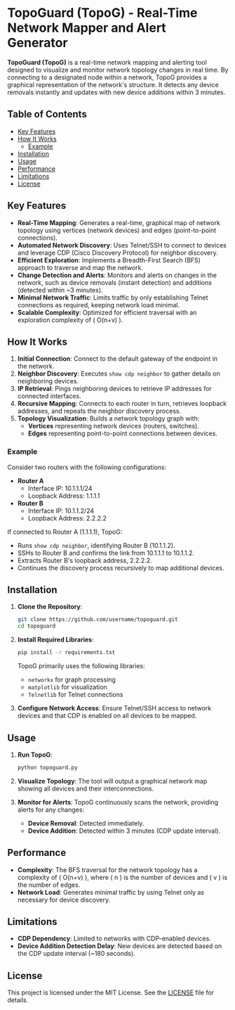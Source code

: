 # TopoGuard (TopoG) - Real-Time Network Mapper and Alert Generator

**TopoGuard (TopoG)** is a real-time network mapping and alerting tool designed to visualize and monitor network topology changes in real time. By connecting to a designated node within a network, TopoG provides a graphical representation of the network's structure. It detects any device removals instantly and updates with new device additions within 3 minutes.

## Table of Contents
- [Key Features](#key-features)
- [How It Works](#how-it-works)
  - [Example](#example)
- [Installation](#installation)
- [Usage](#usage)
- [Performance](#performance)
- [Limitations](#limitations)
- [License](#license)

## Key Features
- **Real-Time Mapping**: Generates a real-time, graphical map of network topology using vertices (network devices) and edges (point-to-point connections).
- **Automated Network Discovery**: Uses Telnet/SSH to connect to devices and leverage CDP (Cisco Discovery Protocol) for neighbor discovery.
- **Efficient Exploration**: Implements a Breadth-First Search (BFS) approach to traverse and map the network.
- **Change Detection and Alerts**: Monitors and alerts on changes in the network, such as device removals (instant detection) and additions (detected within ~3 minutes).
- **Minimal Network Traffic**: Limits traffic by only establishing Telnet connections as required, keeping network load minimal.
- **Scalable Complexity**: Optimized for efficient traversal with an exploration complexity of \( O(n+v) \).

## How It Works
1. **Initial Connection**: Connect to the default gateway of the endpoint in the network.
2. **Neighbor Discovery**: Executes `show cdp neighbor` to gather details on neighboring devices.
3. **IP Retrieval**: Pings neighboring devices to retrieve IP addresses for connected interfaces.
4. **Recursive Mapping**: Connects to each router in turn, retrieves loopback addresses, and repeats the neighbor discovery process.
5. **Topology Visualization**: Builds a network topology graph with:
    - **Vertices** representing network devices (routers, switches).
    - **Edges** representing point-to-point connections between devices.

### Example
Consider two routers with the following configurations:
- **Router A**
  - Interface IP: 10.1.1.1/24
  - Loopback Address: 1.1.1.1
- **Router B**
  - Interface IP: 10.1.1.2/24
  - Loopback Address: 2.2.2.2

If connected to Router A (1.1.1.1), TopoG:
- Runs `show cdp neighbor`, identifying Router B (10.1.1.2).
- SSHs to Router B and confirms the link from 10.1.1.1 to 10.1.1.2.
- Extracts Router B's loopback address, 2.2.2.2.
- Continues the discovery process recursively to map additional devices.

## Installation

1. **Clone the Repository**:
    ```bash
    git clone https://github.com/username/topoguard.git
    cd topoguard
    ```

2. **Install Required Libraries**:
    ```bash
    pip install -r requirements.txt
    ```
   
   TopoG primarily uses the following libraries:
   - `networkx` for graph processing
   - `matplotlib` for visualization
   - `Telnetlib` for Telnet connections

3. **Configure Network Access**:
   Ensure Telnet/SSH access to network devices and that CDP is enabled on all devices to be mapped.

## Usage

1. **Run TopoG**:
    ```bash
    python topoguard.py
    ```

2. **Visualize Topology**:
   The tool will output a graphical network map showing all devices and their interconnections.

3. **Monitor for Alerts**:
   TopoG continuously scans the network, providing alerts for any changes:
   - **Device Removal**: Detected immediately.
   - **Device Addition**: Detected within 3 minutes (CDP update interval).

## Performance

- **Complexity**: The BFS traversal for the network topology has a complexity of \( O(n+v) \), where \( n \) is the number of devices and \( v \) is the number of edges.
- **Network Load**: Generates minimal traffic by using Telnet only as necessary for device discovery.

## Limitations

- **CDP Dependency**: Limited to networks with CDP-enabled devices.
- **Device Addition Detection Delay**: New devices are detected based on the CDP update interval (~180 seconds).

## License

This project is licensed under the MIT License. See the [LICENSE](LICENSE) file for details.
